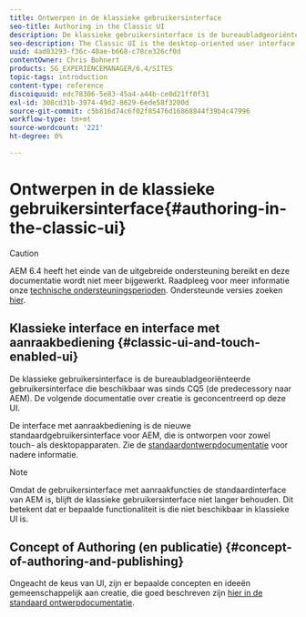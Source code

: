 ```yaml
---
title: Ontwerpen in de klassieke gebruikersinterface
seo-title: Authoring in the Classic UI
description: De klassieke gebruikersinterface is de bureaubladgeoriënteerde gebruikersinterface die sinds CQ5 beschikbaar is. De volgende documentatie over creatie is geconcentreerd op deze UI. De op aanraking-gebaseerde UI is de nieuwe standaardgebruikersinterface voor AEM, die voor gebruik op zowel aanraak als Desktopapparaten wordt ontworpen. Raadpleeg de standaarddocumentatie bij het schrijven van programmacode voor meer informatie.
seo-description: The Classic UI is the desktop-oriented user interface that as been available since CQ5. The following documentation on authoring is focused on this UI. The touch-based UI is the new standard user interface for AEM, designed for use on both touch and desktop devices. Please see the standard authoring documentation for further information.
uuid: 4ad03293-f36c-40ae-b668-c78ce326cf0d
contentOwner: Chris Bohnert
products: SG_EXPERIENCEMANAGER/6.4/SITES
topic-tags: introduction
content-type: reference
discoiquuid: edc78306-5e83-45a4-a44b-ce0d21ff0f31
exl-id: 308cd31b-3974-49d2-8629-6ede58f3200d
source-git-commit: c5b816d74c6f02f85476d16868844f39b4c47996
workflow-type: tm+mt
source-wordcount: '221'
ht-degree: 0%

---
```


# Ontwerpen in de klassieke gebruikersinterface{#authoring-in-the-classic-ui}

>[!CAUTION]
>
>AEM 6.4 heeft het einde van de uitgebreide ondersteuning bereikt en deze documentatie wordt niet meer bijgewerkt. Raadpleeg voor meer informatie onze [technische ondersteuningsperioden](https://helpx.adobe.com/support/programs/eol-matrix.html). Ondersteunde versies zoeken [hier](https://experienceleague.adobe.com/docs/).

## Klassieke interface en interface met aanraakbediening {#classic-ui-and-touch-enabled-ui}

De klassieke gebruikersinterface is de bureaubladgeoriënteerde gebruikersinterface die beschikbaar was sinds CQ5 (de predecessory naar AEM). De volgende documentatie over creatie is geconcentreerd op deze UI.

De interface met aanraakbediening is de nieuwe standaardgebruikersinterface voor AEM, die is ontworpen voor zowel touch- als desktopapparaten. Zie de [standaardontwerpdocumentatie](/help/sites-authoring/author.md) voor nadere informatie.

>[!NOTE]
>
>Omdat de gebruikersinterface met aanraakfuncties de standaardinterface van AEM is, blijft de klassieke gebruikersinterface niet langer behouden. Dit betekent dat er bepaalde functionaliteit is die niet beschikbaar in klassieke UI is.

## Concept of Authoring (en publicatie) {#concept-of-authoring-and-publishing}

Ongeacht de keus van UI, zijn er bepaalde concepten en ideeën gemeenschappelijk aan creatie, die goed beschreven zijn [hier in de standaard ontwerpdocumentatie](/help/sites-authoring/author.md#concept-of-authoring-and-publishing).
